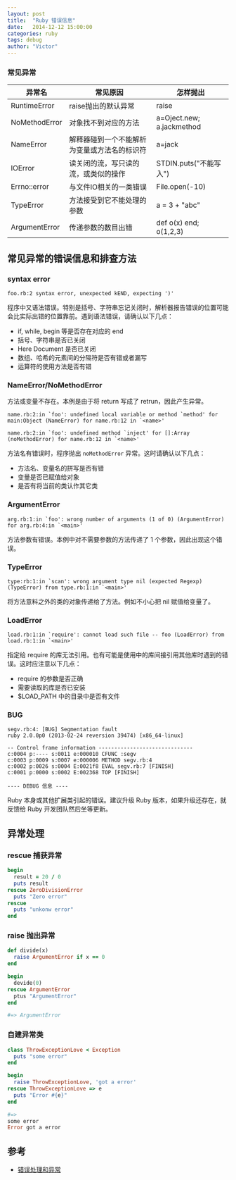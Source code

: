 ```yaml
---
layout: post
title:  "Ruby 错误信息"
date:   2014-12-12 15:00:00
categories: ruby
tags: debug
author: "Victor"
---
```


### 常见异常

异常名 | 常见原因 | 怎样抛出
---|---|---
RuntimeError | raise抛出的默认异常 | raise
NoMethodError | 对象找不到对应的方法 | a=Oject.new; a.jackmethod
NameError | 解释器碰到一个不能解析为变量或方法名的标识符 | a=jack
IOError | 读关闭的流，写只读的流，或类似的操作 | STDIN.puts("不能写入")
Errno::error | 与文件IO相关的一类错误 | File.open(-10)
TypeError | 方法接受到它不能处理的参数 | a = 3 + "abc"
ArgumentError | 传递参数的数目出错 | def o(x) end; o(1,2,3)

## 常见异常的错误信息和排查方法

### syntax error

```
foo.rb:2 syntax error, unexpected kEND, expecting ')'
```

程序中又语法错误。特别是括号、字符串忘记关闭时，解析器报告错误的位置可能会比实际出错的位置靠前。遇到语法错误，请确认以下几点：

* if, while, begin 等是否存在对应的 end
* 括号、字符串是否已关闭
* Here Document 是否已关闭
* 数组、哈希的元素间的分隔符是否有错或者漏写
* 运算符的使用方法是否有错

### NameError/NoMethodError

方法或变量不存在。本例是由于将 return 写成了 retrun，因此产生异常。

```
name.rb:2:in `foo': undefined local variable or method `method' for main:Object (NameError) for name.rb:12 in `<name>'
```

```
name.rb:2:in `foo': undefined method `inject' for []:Array (noMethodError) for name.rb:12 in `<name>'
```

方法名有错误时，程序抛出 ```noMethodError``` 异常。这时请确认以下几点：

* 方法名、变量名的拼写是否有错
* 变量是否已赋值给对象
* 是否有将当前的类认作其它类

### ArgumentError

```
arg.rb:1:in `foo': wrong number of arguments (1 of 0) (ArgumentError) for arg.rb:4:in `<main>'
```

方法参数有错误。本例中对不需要参数的方法传递了 1 个参数，因此出现这个错误。


### TypeError

```
type:rb:1:in `scan': wrong argument type nil (expected Regexp) (TypeError) from type.rb:1:in `<main>'
```

将方法意料之外的类的对象传递给了方法。例如不小心把 nil 赋值给变量了。

### LoadError

```
load.rb:1:in `require': cannot load such file -- foo (LoadError) from load.rb:1:in `<main>'
```

指定给 require 的库无法引用。也有可能是使用中的库间接引用其他库时遇到的错误。这时应注意以下几点：

* require 的参数是否正确
* 需要读取的库是否已安装
* $LOAD_PATH 中的目录中是否有文件

### BUG

```
segv.rb:4: [BUG] Segmentation fault
ruby 2.0.0p0 (2013-02-24 reversion 39474) [x86_64-linux]

-- Control frame information ------------------------------
c:0004 p:---- s:0011 e:000010 CFUNC :segv
c:0003 p:0009 s:0007 e:000006 METHOD segv.rb:4
c:0002 p:0026 s:0004 E:0021f8 EVAL segv.rb:7 [FINISH]
c:0001 p:0000 s:0002 E:002368 TOP [FINISH]

---- DEBUG 信息 ----
```

Ruby 本身或其他扩展类引起的错误。建议升级 Ruby 版本，如果升级还存在，就反馈给 Ruby 开发团队然后坐等更新。

## 异常处理

### rescue 捕获异常

```ruby
begin
  result = 20 / 0
  puts result
rescue ZeroDivisionError
  puts "Zero error"
rescue
  puts "unkonw error"
end
```

### raise 抛出异常

```ruby
def divide(x)
  raise ArgumentError if x == 0
end

begin
  devide(0)
rescue ArgumentError
  ptus "ArgumentError"
end

#=> ArgumentError
```

### 自建异常类

```ruby
class ThrowExceptionLove < Exception
  puts "some error"
end

begin
  raise ThrowExceptionLove, 'got a error'
rescue ThrowExceptionLove => e
  puts "Error #{e}"
end

#=>
some error
Error got a error
```


## 参考

* [错误处理和异常](http://www.cnblogs.com/cnblogsfans/archive/2009/02/11/1388667.html)
